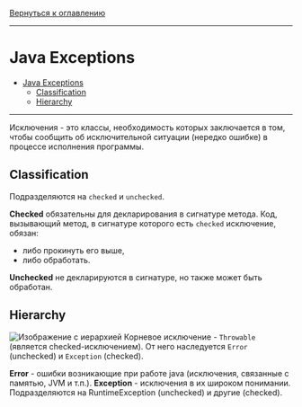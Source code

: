 [Вернуться к оглавлению](https://github.com/engine-it-in/different-level-task/blob/main/README.md)
***
# Java Exceptions
- [Java Exceptions](#java-exceptions)
    * [Classification](#classification)
    * [Hierarchy](#hierarchy)
***

Исключения - это классы, необходимость которых заключается в том, чтобы сообщить об исключительной ситуации (нередко
ошибке) в процессе исполнения программы.

## Classification

Подразделяются на `checked` и `unchecked`.

**Checked** обязательны для декларирования в сигнатуре метода. Код, вызывающий метод, в сигнатуре которого
есть `checked`
исключение, обязан:

- либо прокинуть его выше,
- либо обработать.

**Unchecked** не декларируются в сигнатуре, но также может быть обработан.

## Hierarchy

![Изображение с иерархией](https://avatars.dzeninfra.ru/get-zen_doc/271828/pub_656ee47a6e45c80d07cc418d_656ee73a649b955cd301713c/scale_1200)
Корневое исключение - `Throwable` (является checked-исключением).
От него наследуется `Error` (unchecked) и `Exception` (checked).

**Error** - ошибки возникающие при работе java (исключения, связанные с памятью, JVM и т.п.).
**Exception** - исключения в их широком понимании. Подразделяются на RuntimeException (unchecked) и другие (checked).